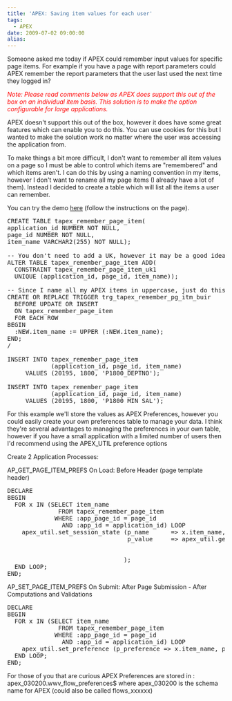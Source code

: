 ```yaml
---
title: 'APEX: Saving item values for each user'
tags:
  - APEX
date: 2009-07-02 09:00:00
alias:
---
```


Someone asked me today if APEX could remember input values for specific page items. For example if you have a page with report parameters could APEX remember the report parameters that the user last used the next time they logged in?

<span style="font-style:italic; color:red;">Note: Please read comments below as APEX does support this out of the box on an individual item basis. This solution is to make the option configurable for large applications.</span>

APEX doesn't support this out of the box, however it does have some great features which can enable you to do this. <span style="font-style=italic;">You can use cookies for this but I wanted to make the solution work no matter where the user was accessing the application from.</span>

To make things a bit more difficult, I don't want to remember all item values on a page so I must be able to control which items are "remembered" and which items aren't. I can do this by using a naming convention in my items, however I don't want to rename all my page items (I already have a lot of them). Instead I decided to create a table which will list all the items a user can remember.

You can try the demo [here](http://apex.oracle.com/pls/otn/f?p=20195:1800) (follow the instructions on the page).

<pre class="brush: sql">
CREATE TABLE tapex_remember_page_item(
application_id NUMBER NOT NULL,
page_id NUMBER NOT NULL, 
item_name VARCHAR2(255) NOT NULL);

-- You don't need to add a UK, however it may be a good idea. 
ALTER TABLE tapex_remember_page_item ADD(
  CONSTRAINT tapex_remember_page_item_uk1
  UNIQUE (application_id, page_id, item_name));

-- Since I name all my APEX items in uppercase, just do this as an extra precaution
CREATE OR REPLACE TRIGGER trg_tapex_remember_pg_itm_buir
  BEFORE UPDATE OR INSERT
  ON tapex_remember_page_item
  FOR EACH ROW
BEGIN
  :NEW.item_name := UPPER (:NEW.item_name);
END;
/

INSERT INTO tapex_remember_page_item
            (application_id, page_id, item_name)
     VALUES (20195, 1800, 'P1800_DEPTNO');

INSERT INTO tapex_remember_page_item
            (application_id, page_id, item_name)
     VALUES (20195, 1800, 'P1800_MIN_SAL');            
</pre>

For this example we'll store the values as APEX Preferences, however you could easily create your own preferences table to manage your data. I think they're several advantages to managing the preferences in your own table, however if you have a small application with a limited number of users then I'd recommend using the APEX_UTIL preference options            

Create 2 Application Processes:

AP_GET_PAGE_ITEM_PREFS
On Load: Before Header (page template header)

<pre class="brush: sql">
DECLARE
BEGIN
  FOR x IN (SELECT item_name
              FROM tapex_remember_page_item
             WHERE :app_page_id = page_id
               AND :app_id = application_id) LOOP
    apex_util.set_session_state (p_name      => x.item_name,
                                 p_value     => apex_util.get_preference (p_preference     => x.item_name,
                                                                          p_user           => :app_user
                                                                         )
                                );
  END LOOP;
END;
</pre>

AP_SET_PAGE_ITEM_PREFS
On Submit: After Page Submission - After Computations and Validations

<pre class="brush: sql">
DECLARE
BEGIN
  FOR x IN (SELECT item_name
              FROM tapex_remember_page_item
             WHERE :app_page_id = page_id
               AND :app_id = application_id) LOOP
    apex_util.set_preference (p_preference => x.item_name, p_value => v (x.item_name), p_user => :app_user);
  END LOOP;
END;
</pre>

<span style="font-style=italic;">For those of you that are curious APEX Preferences are stored in : apex_030200.wwv_flow_preferences$ where apex_030200 is the schema name for APEX (could also be called flows_xxxxxx)</span>